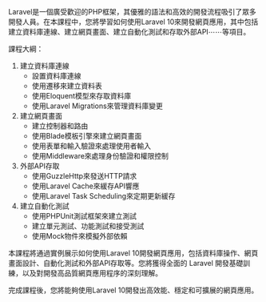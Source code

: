 Laravel是一個廣受歡迎的PHP框架，其優雅的語法和高效的開發流程吸引了眾多開發人員。在本課程中，您將學習如何使用Laravel 10來開發網頁應用，其中包括建立資料庫連線、建立網頁畫面、建立自動化測試和存取外部API⋯⋯等項目。

課程大綱：

1.  建立資料庫連線
    -   設置資料庫連線
    -   使用遷移來建立資料表
    -   使用Eloquent模型來存取資料庫
    -   使用Laravel Migrations來管理資料庫變更
2.  建立網頁畫面
    -   建立控制器和路由
    -   使用Blade模板引擎來建立網頁畫面
    -   使用表單和輸入驗證來處理使用者輸入
    -   使用Middleware來處理身份驗證和權限控制
3.  外部API存取
    -   使用GuzzleHttp來發送HTTP請求
    -   使用Laravel Cache來緩存API響應
    -   使用Laravel Task Scheduling來定期更新緩存
4.  建立自動化測試
    -   使用PHPUnit測試框架來建立測試
    -   建立單元測試、功能測試和接受測試
    -   使用Mock物件來模擬外部依賴

本課程將通過實例展示如何使用Laravel 10開發網頁應用，包括資料庫操作、網頁畫面設計、自動化測試和外部API存取等。您將獲得全面的 Laravel 開發基礎訓練，以及對開發高品質網頁應用程序的深刻理解。

完成課程後，您將能夠使用Laravel 10開發出高效能、穩定和可擴展的網頁應用。
